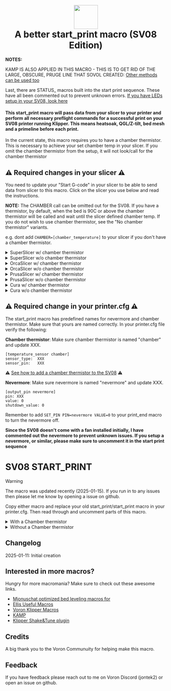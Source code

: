 <h1 align="center">
  <br>
  <img src="img/start.png" width="75""></a>
  <br>
    A better start_print macro (SV08 Edition)
  <br>
</h1>

<b>NOTES:</b>

KAMP IS ALSO APPLIED IN THIS MACRO - THIS IS TO GET RID OF THE LARGE, OBSCURE, PRUGE LINE THAT SOVOL CREATED:
[Other methods can be used too](https://www.printables.com/model/1035759-adaptive-purge-for-any-3d-printer-using-slicer-var)

Last, there are STATUS_ macros built into the start print sequence. These have all been commented out to prevent unknown errors. [If you have LEDs setup in your SV08, look here](https://github.com/julianschill/klipper-led_effect)

<h4>This start_print macro will pass data from your slicer to your printer and perform all necessary preflight commands for a successful print on your SV08 printer running Klipper. This means heatsoak, QGL/Z-tilt, bed mesh and a primeline before each print.</h4>


<p>In the current state, this macro requires you to have a chamber thermistor. This is necessary to achieve your set chamber temp in your slicer. If you omit the chamber thermistor from the setup, it will not look/call for the chamber thermistor</p>

## :warning: Required changes in your slicer :warning:
You need to update your "Start G-code" in your slicer to be able to send data from slicer to this macro. Click on the slicer you use below and read the instructions.

<b>NOTE:</b> The CHAMBER call can be omitted out for the SV08. If you have a thermistor, by default, when the bed is 90C or above the chamber thermistor will be called and wait until the slicer defined chamber temp. If you do not wish to use chamber thermistor, see the "No chamber thermistor" variants.

e.g. dont add `CHAMBER=[chamber_temperature]` to your slicer if you don't have a chamber thermistor.

<details>
<summary>SuperSlicer w/ chamber thermistor</summary>
In Superslicer go to "Printer settings" -> "Custom g-code" -> "Start G-code" and update it to:

```
M104 S0 ; Stops SuperSlicer from sending temp waits separately
M140 S0
start_print EXTRUDER=[first_layer_temperature] BED=[first_layer_bed_temperature] CHAMBER=[chamber_temperature]
```
</details>
<details>
<summary>SuperSlicer w/o chamber thermistor</summary>
In Superslicer go to "Printer settings" -> "Custom g-code" -> "Start G-code" and update it to:

```
M104 S0 ; Stops SuperSlicer from sending temp waits separately
M140 S0
start_print EXTRUDER=[first_layer_temperature] BED=[first_layer_bed_temperature]
```
</details>
<details>
<summary>OrcaSlicer w/ chamber thermistor</summary>
In OrcaSlicer go to "Printer settings" -> "Machine start g-code" and update it to:

```
M104 S0 ; Stops OrcaSlicer from sending temp waits separately
M140 S0
start_print EXTRUDER=[first_layer_temperature] BED=[first_layer_bed_temperature] CHAMBER=[chamber_temperature]
```
</details>
<details>
<summary>OrcaSlicer w/o chamber thermistor</summary>
In OrcaSlicer go to "Printer settings" -> "Machine start g-code" and update it to:

```
M104 S0 ; Stops OrcaSlicer from sending temp waits separately
M140 S0
start_print EXTRUDER=[first_layer_temperature] BED=[first_layer_bed_temperature]
```
</details>
<details>
<summary>PrusaSlicer w/ chamber thermistor</summary>

In PrusaSlicer go to "Printer settings" -> "Custom g-code" -> "Start G-code" and update it to:

```
M104 S0 ; Stops PrusaSlicer from sending temp waits separately
M140 S0
start_print EXTRUDER=[first_layer_temperature[initial_extruder]] BED=[first_layer_bed_temperature] CHAMBER=[chamber_temperature]
```
</details>
<details>
<summary>PrusaSlicer w/o chamber thermistor</summary>

In PrusaSlicer go to "Printer settings" -> "Custom g-code" -> "Start G-code" and update it to:

```
M104 S0 ; Stops PrusaSlicer from sending temp waits separately
M140 S0
start_print EXTRUDER=[first_layer_temperature[initial_extruder]] BED=[first_layer_bed_temperature]
```
</details>
<details>
<summary>Cura w/ chamber thermistor</summary>

In Cura go to "Settings" -> "Printer" -> "Manage printers" -> "Machine settings" -> "Start G-code" and update it to:

```
start_print EXTRUDER={material_print_temperature_layer_0} BED={material_bed_temperature_layer_0} CHAMBER={build_volume_temperature}
```
</details>
<details>
<summary>Cura w/o chamber thermistor</summary>

In Cura go to "Settings" -> "Printer" -> "Manage printers" -> "Machine settings" -> "Start G-code" and update it to:

```
start_print EXTRUDER={material_print_temperature_layer_0} BED={material_bed_temperature_layer_0}
```
</details>


## :warning: Required change in your printer.cfg :warning:

The start_print macro has predefined names for nevermore and chamber thermistor. Make sure that yours are named correctly. In your printer.cfg file verify the following:

**Chamber thermistor**:
Make sure chamber thermistor is named "chamber" and update XXX.

```
[temperature_sensor chamber]
sensor_type:  XXX
sensor_pin:   XXX
```

:warning: [See how to add a chamber thermistor to the SV08](https://github.com/ss1gohan13/Sovol-SV08-Mainline/tree/main/files-used/config/options/thermistor) :warning:

**Nevermore**:
Make sure nevermore is named "nevermore" and update XXX.

```
[output_pin nevermore]
pin: XXX
value: 0
shutdown_value: 0
```

Remember to add ```SET_PIN PIN=nevermore VALUE=0``` to your print_end macro to turn the nevermore off.

<b> Since the SV08 doesn't come with a fan installed initially, I have commented out the nevermore to prevent unknown issues. If you setup a nevermore, or similar, please make sure to uncomment it in the start print sequence </b>

# SV08 START_PRINT

> [!WARNING]  
> The macro was updated recently (2025-01-15). If you run in to any issues then please let me know by opening a issue on github.

Copy either macro and replace your old start_print/start_print macro in your printer.cfg. Then read through and uncomment parts of this macro.

<details>
<summary>With a Chamber thermistor</summary>
  
```
#####################################################################
#   A better start_print macro for SV08
#####################################################################

[gcode_macro START_PRINT]
gcode:
  # This part fetches data from your slicer. Such as bed temp, extruder temp, chamber temp and size of your printer.
  {% set target_bed = params.BED|int %}
  {% set target_extruder = params.EXTRUDER|int %}
  {% set target_chamber = params.CHAMBER|default("40")|int %}
  {% set x_wait = printer.toolhead.axis_maximum.x|float / 2 %}
  {% set y_wait = printer.toolhead.axis_maximum.y|float / 2 %}

  # Homes the printer, sets absolute positioning and updates the Stealthburner leds.
    #STATUS_HOMING
    {% if printer.toolhead.homed_axes != "xyz" %}
        G28                      # Full home (XYZ)
        {% else %}
          G28 Z
    {% endif %}
    G90

    M400

    CLEAR_PAUSE

  ##  Uncomment for bed mesh (1 of 2)
  BED_MESH_CLEAR       # Clears old saved bed mesh (if any)

  # Checks if the bed temp is higher than 90c - if so then trigger a heatsoak.
  {% if params.BED|int > 90 %}
    SET_DISPLAY_TEXT MSG="Bed: {target_bed}C"           # Displays info
    #STATUS_HEATING                                      # Sets SB-leds to heating-mode
    M106 S150                                           # Turns on the PT-fan

    #  Uncomment if you have a Nevermore.
    #SET_PIN PIN=!PC13 VALUE=1                      # Turns on the nevermore
    #SET_PIN PIN=nevermore VALUE=1                      # Turns on the nevermore
    G1 X{x_wait} Y{y_wait} Z15 F9000                    # Go to center of the bed
    M190 S{target_bed}                                  # Sets the target temp for the bed
    SET_DISPLAY_TEXT MSG="Heatsoak: {target_chamber}C"  # Displays info
    TEMPERATURE_WAIT SENSOR="temperature_sensor chamber" MINIMUM={target_chamber}   # Waits for chamber to reach desired temp

  # If the bed temp is not over 90c, then handle soak based on material
  {% else %}
    SET_DISPLAY_TEXT MSG="Bed: {target_bed}C"           # Displays info
    #STATUS_HEATING                                      # Sets SB-leds to heating-mode
    G1 X{x_wait} Y{y_wait} Z15 F9000                    # Go to center of the bed
    M190 S{target_bed}                                  # Sets the target temp for the bed
    
    # Material-based soak times with variant handling
    {% set raw_material = params.MATERIAL|default("PLA")|string|upper %}
    
    # Extract base material type by handling variants
    {% set material = namespace(type="") %}
    {% if "PLA" in raw_material %}
        {% set material.type = "PLA" %}
    {% elif "PETG" in raw_material %}
        {% set material.type = "PETG" %}
    {% elif "ABS" in raw_material %}
        {% set material.type = "ABS" %}
    {% elif "ASA" in raw_material %}
        {% set material.type = "ASA" %}
    {% elif "PC" in raw_material %}
        {% set material.type = "PC" %}
    {% elif "TPU" in raw_material %}
        {% set material.type = "TPU" %}
    {% else %}
        {% set material.type = raw_material %}
    {% endif %}

    # Define soak times
    {% set soak_time = {
        "PLA": 180000,    # 3 minutes
        "PETG": 240000,   # 4 minutes
        "ABS": 300000,    # 5 minutes
        "ASA": 300000,    # 5 minutes
        "PC": 300000,     # 5 minutes
        "TPU": 180000     # 3 minutes
    }[material.type]|default(300000) %}    # Default to 5 minutes if material not found
    
    SET_DISPLAY_TEXT MSG="Soak: {soak_time/60000|int}min ({raw_material})"
    G4 P{soak_time}
  {% endif %}

  ##  Comment out for Trident (Z_TILT_ADJUST)
  #{% if 'z_tilt' in printer and not printer.z_tilt.applied %}
  #  STATUS_LEVELING
  #  SET_DISPLAY_TEXT MSG="Z-tilt adjust"     # Displays info
  #  Z_TILT_ADJUST                            # Levels the buildplate via z_tilt_adjust
  #  G28 Z                                    # Homes Z again after z_tilt_adjust
  #{% endif %}

  ## Comment out for Voron (QUAD_GANTRY_LEVEL)
  #{% if 'quad_gantry_level' in printer and not printer.quad_gantry_level.applied %}
  #  STATUS_LEVELING
  #  SET_DISPLAY_TEXT MSG="QGL"                # Displays info
  #  QUAD_GANTRY_LEVEL                         # Levels the gantry
  #  G28 Z                                     # Homes Z again after QGL
  #{% endif %}

  SMART_PARK

  # Heating nozzle to 150 degrees. This helps with getting a correct Z-home
  #STATUS_HEATING
  SET_DISPLAY_TEXT MSG="Hotend: 150C"          # Displays info
  M109 S150                                    # Heats the nozzle to 150c

  #CLEAN_NOZZLE EXTRUDER={target_extruder}     # Pass the actual print temperature for cleaning

  #STATUS_HOMING
  # Only home Z if leveling was performed
  #{% if 'z_tilt' in printer and printer.z_tilt.applied %}
  #    G28 Z                                    # Re-home Z after z_tilt_adjust
  #{% endif %}

  #STATUS_MESHING
  ##  Uncomment for bed mesh (2 of 2)
  SET_DISPLAY_TEXT MSG="Bed mesh"    # Displays info
  BED_MESH_CALIBRATE ADAPTIVE=1                # Starts bed mesh

  SMART_PARK

  # Heats up the nozzle up to target via data from slicer
  SET_DISPLAY_TEXT MSG="Hotend: {target_extruder}C"             # Displays info
  #STATUS_HEATING                                                # Sets SB-leds to heating-mode
  M107                                                          # Turns off partcooling fan
  M109 S{target_extruder}                                       # Heats the nozzle to printing temp

  # Gets ready to print by doing a purge line and updating the SB-leds
  SET_DISPLAY_TEXT MSG="Printer goes brr"          # Displays info
  #STATUS_CLEANING
  LINE_PURGE
  #STATUS_PRINTING
```
</details>

<details>
<summary>Without a Chamber thermistor</summary>
  
```
#####################################################################
#   A better start_print macro for SV08
#####################################################################

[gcode_macro START_PRINT]
gcode:
  # This part fetches data from your slicer. Such as bed temp and extruder temp
  {% set target_bed = params.BED|int %}
  {% set target_extruder = params.EXTRUDER|int %}
  {% set x_wait = printer.toolhead.axis_maximum.x|float / 2 %}
  {% set y_wait = printer.toolhead.axis_maximum.y|float / 2 %}

  # Homes the printer, sets absolute positioning and updates the Stealthburner leds.
    #STATUS_HOMING
    {% if printer.toolhead.homed_axes != "xyz" %}
        G28                      # Full home (XYZ)
        {% else %}
          G28 Z
    {% endif %}
    G90

    M400

    CLEAR_PAUSE

  ##  Uncomment for bed mesh (1 of 2)
  BED_MESH_CLEAR       # Clears old saved bed mesh (if any)

  # Checks if the bed temp is higher than 90c - if so then trigger a time-based heatsoak
  {% if params.BED|int > 90 %}
    SET_DISPLAY_TEXT MSG="Bed: {target_bed}C"           # Displays info
    #STATUS_HEATING                                      # Sets SB-leds to heating-mode
    M106 S150                                           # Turns on the PT-fan

    #  Uncomment if you have a Nevermore.
    #SET_PIN PIN=!PC13 VALUE=1                      # Turns on the nevermore
    #SET_PIN PIN=nevermore VALUE=1                      # Turns on the nevermore
    G1 X{x_wait} Y{y_wait} Z15 F9000                    # Go to center of the bed
    M190 S{target_bed}                                  # Sets the target temp for the bed
    
    # For high-temp prints, use a fixed 15-minute heatsoak
    SET_DISPLAY_TEXT MSG="Heatsoak: 15min"             # Displays info
    G4 P900000                                         # Wait 15 minutes for heatsoak

  # If the bed temp is not over 90c, then handle soak based on material
  {% else %}
    SET_DISPLAY_TEXT MSG="Bed: {target_bed}C"           # Displays info
    #STATUS_HEATING                                      # Sets SB-leds to heating-mode
    G1 X{x_wait} Y{y_wait} Z15 F9000                    # Go to center of the bed
    M190 S{target_bed}                                  # Sets the target temp for the bed
    
    # Material-based soak times with variant handling
    {% set raw_material = params.MATERIAL|default("PLA")|string|upper %}
    
    # Extract base material type by handling variants
    {% set material = namespace(type="") %}
    {% if "PLA" in raw_material %}
        {% set material.type = "PLA" %}
    {% elif "PETG" in raw_material %}
        {% set material.type = "PETG" %}
    {% elif "ABS" in raw_material %}
        {% set material.type = "ABS" %}
    {% elif "ASA" in raw_material %}
        {% set material.type = "ASA" %}
    {% elif "PC" in raw_material %}
        {% set material.type = "PC" %}
    {% elif "TPU" in raw_material %}
        {% set material.type = "TPU" %}
    {% else %}
        {% set material.type = raw_material %}
    {% endif %}

    # Define soak times
    {% set soak_time = {
        "PLA": 180000,    # 3 minutes
        "PETG": 240000,   # 4 minutes
        "ABS": 300000,    # 5 minutes
        "ASA": 300000,    # 5 minutes
        "PC": 300000,     # 5 minutes
        "TPU": 180000     # 3 minutes
    }[material.type]|default(300000) %}    # Default to 5 minutes if material not found
    
    SET_DISPLAY_TEXT MSG="Soak: {soak_time/60000|int}min ({raw_material})"
    G4 P{soak_time}
  {% endif %}

  ##  Comment out for Trident (Z_TILT_ADJUST)
  #{% if 'z_tilt' in printer and not printer.z_tilt.applied %}
  #  STATUS_LEVELING
  #  SET_DISPLAY_TEXT MSG="Z-tilt adjust"     # Displays info
  #  Z_TILT_ADJUST                            # Levels the buildplate via z_tilt_adjust
  #  G28 Z                                    # Homes Z again after z_tilt_adjust
  #{% endif %}

  ## Comment out for Voron (QUAD_GANTRY_LEVEL)
  #{% if 'quad_gantry_level' in printer and not printer.quad_gantry_level.applied %}
  #  STATUS_LEVELING
  #  SET_DISPLAY_TEXT MSG="QGL"                # Displays info
  #  QUAD_GANTRY_LEVEL                         # Levels the gantry
  #  G28 Z                                     # Homes Z again after QGL
  #{% endif %}

  SMART_PARK

  # Heating nozzle to 150 degrees. This helps with getting a correct Z-home
  #STATUS_HEATING
  SET_DISPLAY_TEXT MSG="Hotend: 150C"          # Displays info
  M109 S150                                    # Heats the nozzle to 150c

  #CLEAN_NOZZLE EXTRUDER={target_extruder}     # Pass the actual print temperature for cleaning

  #STATUS_HOMING
  # Only home Z if leveling was performed
  #{% if 'z_tilt' in printer and printer.z_tilt.applied %}
  #    G28 Z                                    # Re-home Z after z_tilt_adjust
  #{% endif %}

  #STATUS_MESHING
  ##  Uncomment for bed mesh (2 of 2)
  SET_DISPLAY_TEXT MSG="Bed mesh"    # Displays info
  BED_MESH_CALIBRATE ADAPTIVE=1                # Starts bed mesh

  SMART_PARK

  # Heats up the nozzle up to target via data from slicer
  SET_DISPLAY_TEXT MSG="Hotend: {target_extruder}C"             # Displays info
  #STATUS_HEATING                                                # Sets SB-leds to heating-mode
  M107                                                          # Turns off partcooling fan
  M109 S{target_extruder}                                       # Heats the nozzle to printing temp

  # Gets ready to print by doing a purge line and updating the SB-leds
  SET_DISPLAY_TEXT MSG="Printer goes brr"          # Displays info
  #STATUS_CLEANING
  LINE_PURGE
  #STATUS_PRINTING
```
</details>

## Changelog

2025-01-11: Initial creation 

## Interested in more macros?

Hungry for more macromania? Make sure to check out these awesome links.

- [Mjonuschat optimized bed leveling macros for](https://mjonuschat.github.io/voron-mods/docs/guides/optimized-bed-leveling-macros/)
- [Ellis Useful Macros](https://ellis3dp.com/Print-Tuning-Guide/articles/index_useful_macros.html)
- [Voron Klipper Macros](https://github.com/The-Conglomerate/Voron-Klipper-Common/)
- [KAMP](https://github.com/kyleisah/Klipper-Adaptive-Meshing-Purging)
- [Klipper Shake&Tune plugin](https://github.com/Frix-x/klippain-shaketune)


## Credits

A big thank you to the Voron Communuity for helping make this macro. 

## Feedback

If you have feedback please reach out to me on Voron Discord (jontek2) or open an issue on github.
